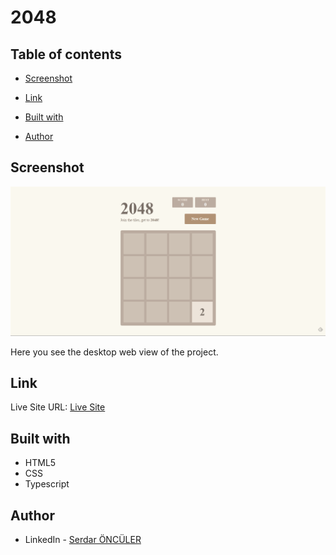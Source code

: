 # 2048



## Table of contents

- [Screenshot](#screenshot)
- [Link](#link)
- [Built with](#built-with)

- [Author](#author)

## Screenshot

![](img/animation.gif)

Here you see the desktop web view of the project.

## Link

Live Site URL: [Live Site]()

## Built with

- HTML5
- CSS
- Typescript



## Author

- LinkedIn - [Serdar ÖNCÜLER](https://www.linkedin.com/in/serdar-%C3%B6nc%C3%BCler-b88916184/)
